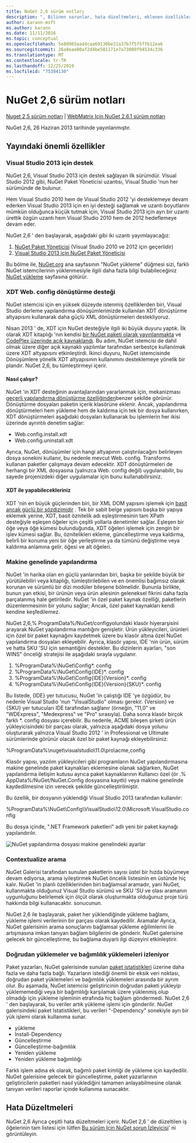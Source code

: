 ```yaml
---
title: NuGet 2,6 sürüm notları
description: ", Bilinen sorunlar, hata düzeltmeleri, eklenen özellikler ve CCR 'ler dahil, WebMatrix için NuGet 2.6.1 sürüm notları."
author: karann-msft
ms.author: karann
ms.date: 11/11/2016
ms.topic: conceptual
ms.openlocfilehash: 5e80965aad4caa69130be31a37b7f5f5ffb12ea6
ms.sourcegitcommit: 26a8eae00af2d4be581171e7a73009f94534c336
ms.translationtype: MT
ms.contentlocale: tr-TR
ms.lasthandoff: 12/25/2019
ms.locfileid: "75384130"
---
```

# <a name="nuget-26-release-notes"></a>NuGet 2,6 sürüm notları

[Nuget 2,5 sürüm notları](../release-notes/nuget-2.5.md) | [WebMatrix Için NuGet 2.6.1 sürüm notları](../release-notes/nuget-2.6.1-for-webmatrix.md)

NuGet 2,6, 26 Haziran 2013 tarihinde yayınlanmıştır.

## <a name="notable-features-in-the-release"></a>Yayındaki önemli özellikler

### <a name="support-for-visual-studio-2013"></a>Visual Studio 2013 için destek

NuGet 2,6, Visual Studio 2013 için destek sağlayan ilk sürümdür. Visual Studio 2012 gibi, NuGet Paket Yöneticisi uzantısı, Visual Studio 'nun her sürümünde de bulunur.

Hem Visual Studio 2010 hem de Visual Studio 2012 'yi desteklemeye devam ederken Visual Studio 2013 için en iyi desteği sağlamak ve uzantı boyutlarını mümkün olduğunca küçük tutmak için, Visual Studio 2013 için ayrı bir uzantı ürettik özgün uzantı hem Visual Studio 2010 hem de 2012 hedeflemeye devam eder.

NuGet 2,6 ' den başlayarak, aşağıdaki gibi iki uzantı yayımlayacağız:

1. [NuGet Paket Yöneticisi](https://marketplace.visualstudio.com/items?itemName=NuGetTeam.NuGetPackageManager) (Visual Studio 2010 ve 2012 için geçerlidir)
1. [Visual Studio 2013 için NuGet Paket Yöneticisi](https://marketplace.visualstudio.com/items?itemName=NuGetTeam.NuGetPackageManagerforVisualStudio2013)

Bu bölme ile, [NuGet.org](https://nuget.org) ana sayfasının "NuGet yükleme" düğmesi sizi, farklı NuGet istemcilerinin yüklenmesiyle ilgili daha fazla bilgi bulabileceğiniz [NuGet yükleme](../install-nuget-client-tools.md) sayfasına götürür.

<a name="xdt"></a>

### <a name="xdt-webconfig-transformation-support"></a>XDT Web. config dönüştürme desteği

NuGet istemcisi için en yüksek düzeyde istenmiş özelliklerden biri, Visual Studio derleme yapılandırma dönüşümlerimizde kullanılan XDT dönüştürme altyapısını kullanarak daha güçlü XML dönüştürmeleri destekliyoruz.

Nisan 2013 ' de, XDT için NuGet desteğiyle ilgili iki büyük duyuru yaptık. İlk olarak XDT kitaplığı 'nın kendisi [bir NuGet paketi olarak yayınlanmakta](https://nuget.org/packages/Microsoft.Web.Xdt) ve [CodePlex üzerinde açık kaynaklandı](http://xdt.codeplex.com/). Bu adım, NuGet istemcisi de dahil olmak üzere diğer açık kaynaklı yazılımlar tarafından serbestçe kullanılmak üzere XDT altyapısını etkinleştirdi. İkinci duyuru, NuGet istemcisinde Dönüşümlere yönelik XDT altyapısının kullanımını desteklemeye yönelik bir plandır. NuGet 2,6, bu tümleştirmeyi içerir.

#### <a name="how-it-works"></a>Nasıl çalışır?

NuGet 'in XDT desteğinin avantajlarından yararlanmak için, mekanizması [geçerli yapılandırma dönüştürme özelliğinden](../create-packages/source-and-config-file-transformations.md)benzer şekilde görünür.
Dönüştürme dosyaları paketin içerik klasörüne eklenir. Ancak, yapılandırma dönüştürmeleri hem yükleme hem de kaldırma için tek bir dosya kullanırken, XDT dönüştürmeleri aşağıdaki dosyaları kullanarak bu işlemlerin her ikisi üzerinde ayrıntılı denetim sağlar:

- Web.config.install.xdt
- Web.config.uninstall.xdt

Ayrıca, NuGet, dönüşümler için hangi altyapının çalıştırılacağını belirleyen dosya sonekini kullanır, bu nedenle mevcut Web. config. Transforms kullanan paketler çalışmaya devam edecektir. XDT dönüştürmeleri de herhangi bir XML dosyasına (yalnızca Web. config değil) uygulanabilir, bu sayede projenizdeki diğer uygulamalar için bunu kullanabilirsiniz.

#### <a name="what-you-can-do-with-xdt"></a>XDT ile yapabilecekleriniz

XDT 'nin en büyük güçlerinden biri, bir XML DOM yapısını işlemek için [basit ancak güçlü bir sözdizimidir](https://docs.microsoft.com/previous-versions/aspnet/dd465326(v=vs.110)) . Tek bir sabit belge yapısını başka bir yapıya eklemek yerine, XDT, basit öznitelik adı eşleştirmesinin tam XPath desteğiyle eşleşen öğeler için çeşitli yollarla denetimler sağlar. Eşleşen bir öğe veya öğe kümesi bulunduğunda, XDT öğeleri işlemek için zengin bir işlev kümesi sağlar. Bu, öznitelikleri ekleme, güncelleştirme veya kaldırma, belirli bir konuma yeni bir öğe yerleştirme ya da tümünü değiştirme veya kaldırma anlamına gelir. öğesi ve alt öğeleri.

### <a name="machine-wide-configuration"></a>Makine genelinde yapılandırma

NuGet 'in harika olan en güçlü yanlarından biri, başka bir şekilde büyük bir yürütülebiliri veya kitaplığı, tümleştirilebilen ve en önemlisi bağımsız olarak korunan ve sürümlü bir dizi modüler bileşene bölmelidir. Bununla birlikte, bunun yan etkisi, bir ürünün veya ürün ailesinin geleneksel fikrini daha fazla parçalanmış hale getiriledir.
NuGet 'in özel paket kaynak özelliği, paketlerin düzenlenmesinin bir yolunu sağlar; Ancak, özel paket kaynakları kendi kendine keşfedilemez.

NuGet 2,6,% ProgramData%/NuGet/configyolundaki klasör hiyerarşisini arayarak NuGet yapılandırma mantığını genişletir. Ürün yükleyicileri, ürünleri için özel bir paket kaynağını kaydetmek üzere bu klasör altına özel NuGet yapılandırma dosyaları ekleyebilir. Ayrıca, klasör yapısı, IDE 'nin ürün, sürüm ve hatta SKU 'SU için semantiğini destekler. Bu dizinlerin ayarları, "son WINS" önceliği stratejisi ile aşağıdaki sırayla uygulanır.

1. %ProgramData%\NuGet\Config\*. config
2. %ProgramData%\NuGet\Config\{IDE}\*. config
3. %ProgramData%\NuGet\Config\{IDE}\{Version}\*. config
4. %ProgramData%\NuGet\Config\{IDE}\{Version}\{SKU}\*. config

Bu listede, {IDE} yer tutucusu, NuGet 'in çalıştığı IDE 'ye özgüdür, bu nedenle Visual Studio 'nun "VisualStudio" olması gerekir. {Version} ve {SKU} yer tutucuları IDE tarafından sağlanır (örneğin, "11,0" ve "WDExpress", "Medexpress" ve "Pro" sırasıyla). Daha sonra klasör birçok farklı *. config dosyası içerebilir.
Bu nedenle, ACME bileşen şirketi ürün yükleyicisindeki bir parçası olarak, yalnızca aşağıdaki dosya yolunu oluşturarak yalnızca Visual Studio 2012 ' in Professional ve Ultimate sürümlerinde görünür olacak özel bir paket kaynağı ekleyebilirsiniz:

%ProgramData%\nuget\visualstudio\11.0\pro\acme,config

Klasör yapısı, yazılım yükleyicileri gibi programların NuGet yapılandırmasına makine genelinde paket kaynakları eklemesine olanak sağlarken, NuGet yapılandırma iletişim kutusu ayrıca paket kaynaklarının Kullanıcı özel (ör .% AppData%/NuGet/NuGet.Config dosyasına kayıtlı) veya makine genelinde kaydedilmesine izin verecek şekilde güncelleştirilmiştir.

Bu özellik, bir dosyanın yüklendiği Visual Studio 2013 tarafından kullanılır:

%ProgramData%\NuGet\Config\VisualStudio\12.0\Microsoft.VisualStudio.config

Bu dosya içinde, ".NET Framework paketleri" adlı yeni bir paket kaynağı yapılandırılır.

![NuGet yapılandırma dosyası makine genelindeki ayarlar](./media/NuGet-Config-File-Machine-Wide.png)

### <a name="contextualizing-search"></a>Contextualize arama

NuGet Galerisi tarafından sunulan paketlerin sayısı üstel bir hızda büyümeye devam ediyorsa, arama iyileştirmek NuGet öncelik listesinin en üstünde hiç kalır. NuGet 'in planlı özelliklerinden biri bağlamsal aramadır, yani NuGet, kullanmakta olduğunuz Visual Studio sürümü ve SKU 'SU ve olası aramanın uygunluğunu belirlemek için ölçüt olarak oluşturmakta olduğunuz proje türü hakkında bilgi kullanacaktır. sonucunun.

NuGet 2,6 ile başlayarak, paket her yüklendiğinde yükleme bağlamı, yükleme işlemi verilerinin bir parçası olarak kaydedilir.  Aramalar Ayrıca, NuGet galerisinin arama sonuçlarını bağlamsal yükleme eğilimlerini ile artışmasına imkan tanıyan bağlam bilgilerini de gönderir.  NuGet galerisine gelecek bir güncelleştirme, bu bağlama duyarlı ilgi düzeyini etkinleştirir.

### <a name="tracking-direct-installs-vs-dependency-installs"></a>Doğrudan yüklemeler ve bağımlılık yüklemeleri izleniyor

Paket yazarları, NuGet galerisinde sunulan [paket istatistikleri](http://blog.nuget.org/20130226/Introducing-Package-Statistics.html) üzerine daha fazla ve daha fazla bağlı.  Yazarların istediği önemli bir eksik veri noktası, doğrudan paket yüklemeleri ve bağımlılık yüklemeleri arasında bir ayrım olur.  Bu aşamada, NuGet istemcisi geliştiricinin doğrudan paketi yükleyip yüklememediği veya bir bağımlılığı karşılamak üzere yüklenmiş olup olmadığı için yükleme işleminin etrafında hiç bağlam göndermedi.
NuGet 2,6 ' den başlayarak, bu veriler artık yükleme işlemi için gönderilir.  NuGet galerisindeki paket Istatistikleri, bu verileri "-Dependency" sonekiyle ayrı bir yük işlemi olarak kullanıma sunar.

* yükleme
* Install-Dependency
* Güncelleştirme
* Güncelleştirme-bağımlılık
* Yeniden yükleme
* Yeniden yükleme bağımlılığı

Farklı işlem adına ek olarak, bağımlı paket kimliği de yükleme için kaydedilir.  NuGet galerisine gelecek bir güncelleştirme, paket yazarlarının geliştiricilerin paketleri nasıl yüklediğini tamamen anlayabilmesine olanak tanıyan verileri raporlar içinde kullanıma sunacaktır.

## <a name="bug-fixes"></a>Hata Düzeltmeleri

NuGet 2,6 Ayrıca çeşitli hata düzeltmeleri içerir. NuGet 2,6 ' de düzeltilen iş öğelerinin tam listesi için lütfen [Bu sürüm Için NuGet sorun İzleyicisi](https://nuget.codeplex.com/workitem/list/advanced?keyword=&status=Closed&type=All&priority=All&release=NuGet%202.6&assignedTo=All&component=All&sortField=LastUpdatedDate&sortDirection=Descending&page=0&reasonClosed=All)' ni görüntüleyin.